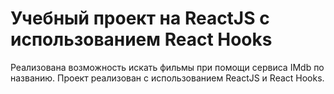 # Учебный проект на ReactJS с использованием React Hooks

Реализована возможность искать фильмы при помощи сервиса IMdb по названию. Проект реализован с использованием ReactJS и React Hooks. 